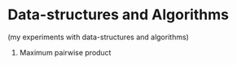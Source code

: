 # Data-structures and Algorithms
(my experiments with data-structures and algorithms)

1. Maximum pairwise product
